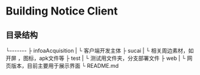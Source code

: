 # Building Notice Client

## 目录结构

└-------
  ├ infoaAcquisition
  |   └ 客户端开发主体
  ├ sucai
  |   └ 相关周边素材，如开屏 ，图标，apk文件等
  ├ test
  |   └ 测试用文件夹，分支部署文件
  ├ web
  |  └ 网页版本，目前主要用于展示界面
  └ README.md
  
